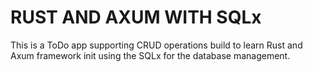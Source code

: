 # RUST AND AXUM WITH SQLx
 This is a ToDo app supporting CRUD operations build to learn Rust and Axum framework init using the SQLx for the database management.